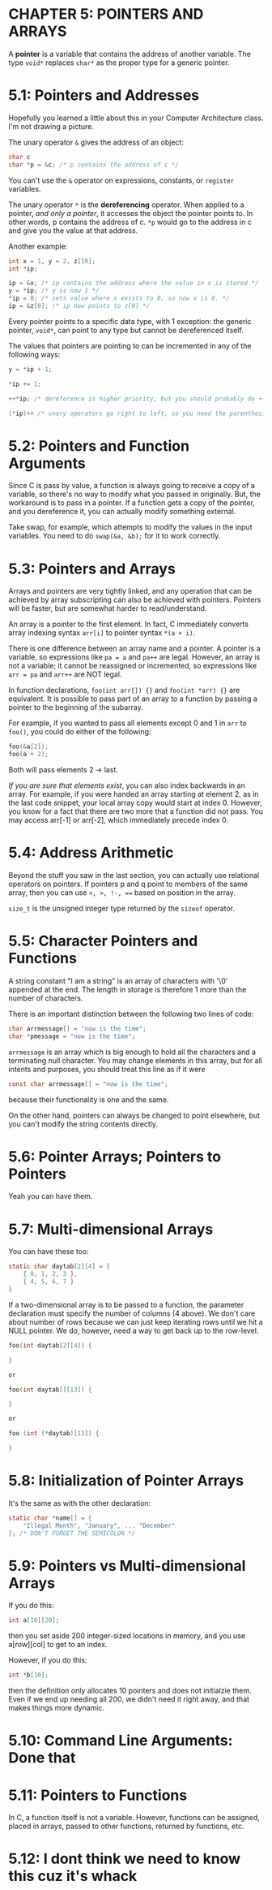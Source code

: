# CHAPTER 5: POINTERS AND ARRAYS
A **pointer** is a variable that contains the address of another variable.
The type `void*` replaces `char*` as the proper type for a generic pointer.

# 5.1: Pointers and Addresses
Hopefully you learned a little about this in your Computer Architecture class. I'm not drawing a picture.

The unary operator `&` gives the address of an object:
```c
char c
char *p = &c; /* p contains the address of c */
```

You can't use the `&` operator on expressions, constants, or `register` variables.

The unary operator `*` is the **dereferencing** operator. When applied to a pointer, *and only a pointer*, it accesses the object the pointer points to. In other words, p contains the address of c. `*p` would go to the address in c and give you the value at that address.

Another example:
```c
int x = 1, y = 2, z[10];
int *ip;

ip = &x; /* ip contains the address where the value in x is stored */
y = *ip; /* y is now 1 */
*ip = 0; /* sets value where x exists to 0, so now x is 0. */
ip = &z[0]; /* ip now points to z[0] */
```

Every pointer points to a specific data type, with 1 exception: the generic pointer, `void*`, can point to any type but cannot be dereferenced itself.

The values that pointers are pointing to can be incremented in any of the following ways:
```c
y = *ip + 1;

*ip += 1;

++*ip; /* dereference is higher priority, but you should probably do ++(*ip); for clarity */

(*ip)++ /* unary operators go right to left, so you need the parenthesis */
```

# 5.2: Pointers and Function Arguments
Since C is pass by value, a function is always going to receive a copy of a variable, so there's no way to modify what you passed in originally. But, the workaround is to pass in a pointer. If a function gets a copy of the pointer, and you dereference it, you can actually modify something external.

Take swap, for example, which attempts to modify the values in the input variables. You need to do `swap(&a, &b);` for it to work correctly.

# 5.3: Pointers and Arrays
Arrays and pointers are very tightly linked, and any operation that can be achieved by array subscripting can also be achieved with pointers. Pointers will be faster, but are somewhat harder to read/understand.

An array is a pointer to the first element. In fact, C immediately converts array indexing syntax `arr[i]` to pointer syntax `*(a + i)`.

There is one difference between an array name and a pointer. A pointer is a variable, so expressions like `pa = a` and `pa++` are legal. However, an array is not a variable; it cannot be reassigned or incremented, so expressions like `arr = pa` and `arr++` are NOT legal.

In function declarations, `foo(int arr[]) {}` and `foo(int *arr) {}` are equivalent. It is possible to pass part of an array to a function by passing a pointer to the beginning of the subarray.

For example, if you wanted to pass all elements except 0 and 1 in `arr` to `foo()`, you could do either of the following:
```c
foo(&a[2]);
foo(a + 2);
```
Both will pass elements 2 -> last.

*If you are sure that elements exist*, you can also index backwards in an array. For example, if you were handed an array starting at element 2, as in the last code snippet, your local array copy would start at index 0. However, you know for a fact that there are two more that a function did not pass. You may access arr[-1] or arr[-2], which immediately precede index 0.

# 5.4: Address Arithmetic
Beyond the stuff you saw in the last section, you can actually use relational operators on pointers. If pointers p and q point to members of the same array, then you can use `<, >, !-, ==` based on position in the array.

`size_t` is the unsigned integer type returned by the `sizeof` operator.

# 5.5: Character Pointers and Functions
A string constant "I am a string" is an array of characters with '\0' appended at the end. The length in storage is therefore 1 more than the number of characters.

There is an important distinction between the following two lines of code:
```c
char arrmessage[] = "now is the time";
char *pmessage = "now is the time";
```

`arrmessage` is an array which is big enough to hold all the characters and a terminating null character. You may change elements in this array, but for all intents and purposes, you should treat this line as if it were
```c
const char arrmessage[] = "now is the time";
```
because their functionality is one and the same.

On the other hand, pointers can always be changed to point elsewhere, but you can't modify the string contents directly.

# 5.6: Pointer Arrays; Pointers to Pointers
Yeah you can have them.

# 5.7: Multi-dimensional Arrays
You can have these too:
```c
static char daytab[2][4] = {
    { 0, 1, 2, 3 },
    { 4, 5, 6, 7 }
}
```

If a two-dimensional array is to be passed to a function, the parameter declaration must specify the number of columns (4 above). We don't care about number of rows because we can just keep iterating rows until we hit a NULL pointer. We do, however, need a way to get back up to the row-level.

```c
foo(int daytab[2][4]) {

}

or

foo(int daytab[][13]) {

}

or 

foo (int (*daytab)[13]) {

}
```

# 5.8: Initialization of Pointer Arrays
It's the same as with the other declaration:

```c
static char *name[] = {
    "Illegal Month", "January", ... "December"
}; /* DON'T FORGET THE SEMICOLON */
```

# 5.9: Pointers vs Multi-dimensional Arrays
If you do this:
```c
int a[10][20];
```
then you set aside 200 integer-sized locations in memory, and you use a[row][col] to get to an index.

However, if you do this:
```c
int *b[10];
```
then the definition only allocates 10 pointers and does not initialzie them. Even if we end up needing all 200, we didn't need it right away, and that makes things more dynamic.

# 5.10: Command Line Arguments: Done that
# 5.11: Pointers to Functions
In C, a function itself is not a variable. However, functions can be assigned, placed in arrays, passed to other functions, returned by functions, etc.

# 5.12: I dont think we need to know this cuz it's whack
